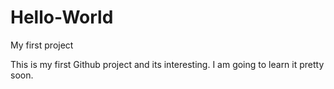 # Hello-World

My first project

This is my first Github project and its interesting. I am going to learn it pretty soon.
